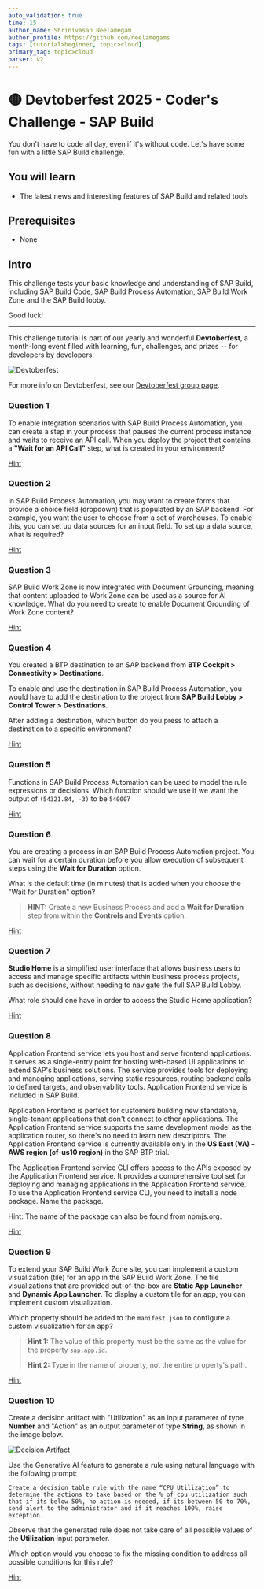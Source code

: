 ```yaml
---
auto_validation: true
time: 15
author_name: Shrinivasan Neelamegam
author_profile: https://github.com/neelamegams
tags: [tutorial>beginner, topic>cloud]
primary_tag: topic>cloud
parser: v2
---
```


# 🟡 Devtoberfest 2025 - Coder's Challenge - SAP Build

<!-- description --> You don't have to code all day, even if it's without code. Let's have some fun with a little SAP Build challenge.

## You will learn

-   The latest news and interesting features of SAP Build and related tools

## Prerequisites

-   None

## Intro

This challenge tests your basic knowledge and understanding of SAP Build, including SAP Build Code, SAP Build Process Automation, SAP Build Work Zone and the SAP Build lobby.

Good luck!

<hr>

This challenge tutorial is part of our yearly and wonderful **Devtoberfest**, a month-long event filled with learning, fun, challenges, and prizes -- for developers by developers.

![Devtoberfest](devtoberfestBanner2.png)

For more info on Devtoberfest, see our [Devtoberfest group page](https://community.sap.com/t5/devtoberfest/gh-p/Devtoberfest).

### Question 1

To enable integration scenarios with SAP Build Process Automation, you can create a step in your process that pauses the current process instance and waits to receive an API call. When you deploy the project that contains a **"Wait for an API Call"** step, what is created in your environment?

[Hint](https://help.sap.com/docs/build-process-automation/sap-build-process-automation/create-wait-event-for-api-call)

### Question 2

In SAP Build Process Automation, you may want to create forms that provide a choice field (dropdown) that is populated by an SAP backend. For example, you want the user to choose from a set of warehouses. To enable this, you can set up data sources for an input field. To set up a data source, what is required?

[Hint](https://help.sap.com/docs/build-process-automation/sap-build-process-automation/configure-data-sources-for-form-input-fields?locale=en-US)

### Question 3

SAP Build Work Zone is now integrated with Document Grounding, meaning that content uploaded to Work Zone can be used as a source for AI knowledge. What do you need to create to enable Document Grounding of Work Zone content?

[Hint](https://help.sap.com/docs/build-work-zone-advanced-edition/sap-build-work-zone-advanced-edition/integration-with-document-grounding?locale=en-US)

### Question 4

You created a BTP destination to an SAP backend from **BTP Cockpit > Connectivity > Destinations**. 

To enable and use the destination in SAP Build Process Automation, you would have to add the destination to the project from **SAP Build Lobby > Control Tower > Destinations**. 

After adding a destination, which button do you press to attach a destination to a specific environment?

[Hint](https://help.sap.com/docs/build/sap-build-core/manage-destinations)

### Question 5

Functions in SAP Build Process Automation can be used to model the rule expressions or decisions. Which function should we use if we want the output of `(54321.84, -3)` to be `54000`?

[Hint](https://help.sap.com/docs/build-process-automation/sap-build-process-automation/functions)

### Question 6

You are creating a process in an SAP Build Process Automation project. You can wait for a certain duration before you allow execution of subsequent steps using the **Wait for Duration** option. 

What is the default time (in minutes) that is added when you choose the "Wait for Duration" option?

>**HINT:** Create a new Business Process and add a **Wait for Duration** step from within the **Controls and Events** option.

[Hint](https://help.sap.com/docs/build-process-automation/sap-build-process-automation/add-timed-wait-to-process)

### Question 7

**Studio Home** is a simplified user interface that allows business users to access and manage specific artifacts within business process projects, such as decisions, without needing to navigate the full SAP Build Lobby. 

What role should one have in order to access the Studio Home application?

[Hint](https://help.sap.com/docs/build-process-automation/sap-build-process-automation/use-studio-home)

### Question 8

Application Frontend service lets you host and serve frontend applications. It serves as a single-entry point for hosting web-based UI applications to extend SAP's business solutions. The service provides tools for deploying and managing applications, serving static resources, routing backend calls to defined targets, and observability tools. Application Frontend service is included in SAP Build.

Application Frontend is perfect for customers building new standalone, single-tenant applications that don't connect to other applications. The Application Frontend service supports the same development model as the application router, so there's no need to learn new descriptors. The Application Frontend service is currently available only in the **US East (VA) - AWS region (cf-us10 region)** in the SAP BTP trial.

The Application Frontend service CLI offers access to the APIs exposed by the Application Frontend service. It provides a comprehensive tool set for deploying and managing applications in the Application Frontend service. To use the Application Frontend service CLI, you need to install a node package. Name the package.

Hint: The name of the package can also be found from npmjs.org.

[Hint](https://help.sap.com/docs/application-frontend-service/application-frontend-service/application-frontend-service-cli)





### Question 9

To extend your SAP Build Work Zone site, you can implement a custom visualization (tile) for an app in the SAP Build Work Zone. The tile visualizations that are provided out-of-the-box are **Static App Launcher** and **Dynamic App Launcher**. To display a custom tile for an app, you can implement custom visualization.

Which property should be added to the `manifest.json` to configure a custom visualization for an app?

>**Hint 1:** The value of this property must be the same as the value for the property `sap.app.id`.
>
>**Hint 2:** Type in the name of property, not the entire property's path.

[Hint](https://help.sap.com/docs/build-work-zone-standard-edition/sap-build-work-zone-standard-edition/implement-custom-visualization)








### Question 10

Create a decision artifact with "Utilization" as an input parameter of type **Number** and "Action" as an output parameter of type **String**, as shown in the image below.  

![Decision Artifact](decision-artifact.png)

Use the Generative AI feature to generate a rule using natural language with the following prompt:

```Text
Create a decision table rule with the name “CPU Utilization” to determine the actions to take based on the % of cpu utilization such that if its below 50%, no action is needed, if its between 50 to 70%, send alert to the administrator and if it reaches 100%, raise exception.
```

Observe that the generated rule does not take care of all possible values of the **Utilization** input parameter. 

Which option would you choose to fix the missing condition to address all possible conditions for this rule?

[Hint](https://help.sap.com/docs/build-process-automation/sap-build-process-automation/create-decision)
